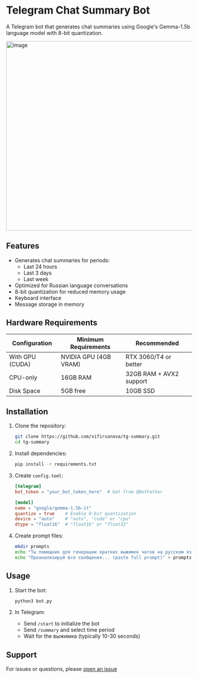 # Telegram Chat Summary Bot

A Telegram bot that generates chat summaries using Google's Gemma-1.5b language model with 8-bit quantization.

<img width="540" height="513" alt="image" src="https://github.com/user-attachments/assets/bc1d9a25-2e38-484b-9b1d-d704efc50786" />

## Features

- Generates chat summaries for periods:
  - Last 24 hours
  - Last 3 days
  - Last week
- Optimized for Russian language conversations
- 8-bit quantization for reduced memory usage
- Keyboard interface
- Message storage in memory

## Hardware Requirements

| Configuration       | Minimum Requirements          | Recommended                  |
|---------------------|-------------------------------|------------------------------|
| With GPU (CUDA)     | NVIDIA GPU (4GB VRAM)         | RTX 3060/T4 or better        |
| CPU-only            | 16GB RAM                      | 32GB RAM + AVX2 support      |
| Disk Space          | 5GB free                      | 10GB SSD                     |

## Installation

1. Clone the repository:
   ```bash
   git clone https://github.com/vifirsanova/tg-summary.git
   cd tg-summary
   ```

2. Install dependencies:
   ```bash
   pip install -r requirements.txt
   ```

3. Create `config.toml`:
   ```toml
   [telegram]
   bot_token = "your_bot_token_here"  # Get from @BotFather

   [model]
   name = "google/gemma-1.5b-it"
   quantize = true    # Enable 8-bit quantization
   device = "auto"    # "auto", "cuda" or "cpu"
   dtype = "float16"  # "float16" or "float32"
   ```

4. Create prompt files:
   ```bash
   mkdir prompts
   echo "Ты помощник для генерации кратких выжимок чатов на русском языке." > prompts/system_prompt.txt
   echo "Проанализируй все сообщения... (paste full prompt)" > prompts/summary_prompt.txt
   ```

## Usage

1. Start the bot:
   ```bash
   python3 bot.py
   ```

2. In Telegram:
   - Send `/start` to initialize the bot
   - Send `/summary` and select time period
   - Wait for the выжимка (typically 10-30 seconds)

## Support

For issues or questions, please [open an issue](https://github.com/vifirsanova/tg-summary/issues)
